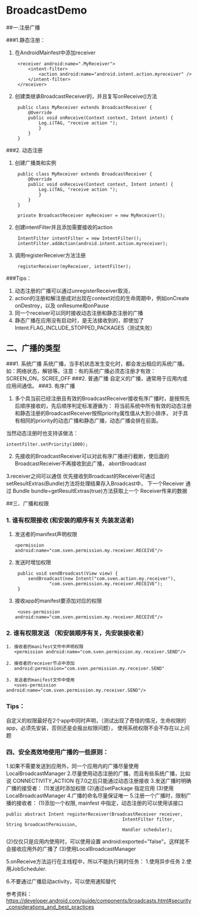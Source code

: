 # BroadcastDemo
##一.注册广播

###1.静态注册：
1. 在AndroidMainfest中添加receiver

        <receiver android:name=".MyReceiver">
            <intent-filter>
                <action android:name="android.intent.action.myreceiver" />
            </intent-filter>
        </receiver>
        
2. 创建类继承BroadcastReceiver的，并且复写onReceive()方法

        public class MyReceiver extends BroadcastReceiver {
            @Override
            public void onReceive(Context context, Intent intent) {
                Log.i(TAG, "receive action ");
                }
            }
        }

###2. 动态注册
1. 创建广播类和实例

        public class MyReceiver extends BroadcastReceiver {
            @Override
            public void onReceive(Context context, Intent intent) {
                Log.i(TAG, "receive action ");
                }
            }
        }
        
        private BroadcastReceiver myReceiver = new MyReceiver();
         
2. 创建intentFilter并且添加需要接收的action

        IntentFilter intentFilter = new IntentFilter();
        intentFilter.addAction(android.intent.action.myreceiver);

3. 调用registerReceiver方法注册

        registerReceiver(myReceiver, intentFilter);

###Tips：
1. 动态注册的广播可以通过unregisterReceiver取消，
2. action的注册和解注册成对出现在context对应的生命周期中，例如onCreate onDestroy，以及 onResume和onPause
3. 同一个receiver可以同时接收动态注册和静态注册的广播
4. 静态广播在应用没有启动时，是无法接收到的，即使加了Intent.FLAG_INCLUDE_STOPPED_PACKAGES（测试失败）

## 二、广播的类型
###1. 系统广播
   系统广播，当手机状态发生变化时，都会发出相应的系统广播。如：网络状态，解锁等。注意：有的系统广播必须态注册才有效：
   SCREEN_ON，SCREE_OFF
###2. 普通广播
   自定义的广播，通常用于应用内或应用间通信。
###3. 有序广播
1. 多个具当前已经注册且有效的BroadcastReceiver接收有序广播时，是按照先后顺序接收的，先后顺序判定标准遵循为：
将当前系统中所有有效的动态注册和静态注册的BroadcastReceiver按照priority属性值从大到小排序，
对于具有相同的priority的动态广播和静态广播，动态广播会排在前面。
   
    <receiver android:name=".OrderedReceiver1">
        <intent-filter android:priority="100">
            <action android:name="com.sven.action.my.receiver.orderd.receiver" />
        </intent-filter>
    </receiver>
    <receiver android:name=".OrderedReceiver2">
        <intent-filter android:priority="1000">
            <action android:name="com.sven.action.my.receiver.orderd.receiver" />
        </intent-filter>
    </receiver>

 当然动态注册时也支持该做法：
 
    intentFilter.setPriority(1000);
        
2. 先接收的BroadcastReceiver可以对此有序广播进行截断，使后面的BroadcastReceiver不再接收到此广播，
   abortBroadcast

3.receiver之间可以通信
优先接收到Broadcast的Receiver可通过setResultExtras(Bundle)方法将处理结果存入Broadcast中，
下一个Receiver 通过 Bundle bundle=getResultExtras(true)方法获取上一个 Receiver传来的数据 

##三、广播和权限
### 1. 谁有权限接收 (和安装的顺序有关 先装发送者)
    
1. 发送者的manifest声明权限
    
       <permission android:name="com.sven.permission.my.receiver.RECEIVE"/>
    
2. 发送时增加权限
        
        public void sendBroadcast(View view) {
            sendBroadcast(new Intent("com.sven.action.my.receiver"),
                    "com.sven.permission.my.receiver.RECEIVE");
        }
        
3. 接收app的manifest要添加对应的权限
    
        <uses-permission android:name="com.sven.permission.my.receiver.RECEIVE"/>
    
    
### 2. 谁有权限发送 （和安装顺序有关，先安装接收者） 
    1. 接收者的manifest文件中声明权限
       <permission android:name="com.sven.permission.my.receiver.SEND"/>
    
    2. 接收者的receiver节点中添加
       android:permission="com.sven.permission.my.receiver.SEND"
       
    3. 发送者的manifest文件中使用
       <uses-permission android:name="com.sven.permission.my.receiver.SEND"/>

### Tips：
自定义的权限最好在2个app中同时声明，（测试出现了奇怪的情况，生命权限的app，必须先安装，否则还是会报出权限问题），
使用系统权限不会不存在以上问题


### 四、安全高效地使用广播的一些原则：

1.如果不需要发送到应用外，同一个应用内的广播尽量使用LocalBroadcastManager
2.尽量使用动态注册的广播，而且有些系统广播，比如说 CONNECTIVITY_ACTION 在7.0之后只能通过动态注册接收
3.发送广播时明确广播的接受者：
    (1)发送时添加权限
    (2)通过setPackage 指定应用
    (3)使用LocalBroadcastManager
4.广播的命名尽量保证唯一
5.注册一个广播时，限制广播的接收者：
(1)添加一个权限, mainfest 中指定，动态注册的可以使用该接口
    
    public abstract Intent registerReceiver(BroadcastReceiver receiver,
                                                IntentFilter filter, String broadcastPermission,
                                                Handler scheduler);
                                                
(2)仅仅只是应用内使用时，可以使用设置 android:exported="false"。这样就不会接收应用外的广播了
(3)使用LocalBroadcastManager
    
5.onReceive方法运行在主线程中，所以不能执行耗时任务：
 1.使用异步任务
 2.使用JobScheduler. 

6.不要通过广播启动activity，可以使用通知替代

参考资料：
https://developer.android.com/guide/components/broadcasts.html#security_considerations_and_best_practices